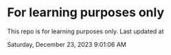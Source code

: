 # For learning purposes only
This repo is for learning purposes only.
Last updated at

Saturday, December 23, 2023 9:01:06 AM


